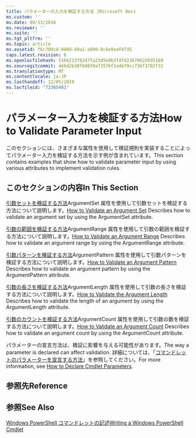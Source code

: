 ```yaml
---
title: パラメーターの入力を検証する方法 |Microsoft Docs
ms.custom: ''
ms.date: 09/13/2016
ms.reviewer: ''
ms.suite: ''
ms.tgt_pltfrm: ''
ms.topic: article
ms.assetid: f6c700c8-0889-49a1-a990-8c6e9aaf4735
caps.latest.revision: 6
ms.openlocfilehash: 5166213f8247fa23d5e0b3fdfd2367062d595169
ms.sourcegitcommit: debd2b38fb8070a7357bf1a4bf9cc736f3702f31
ms.translationtype: MT
ms.contentlocale: ja-JP
ms.lasthandoff: 12/05/2019
ms.locfileid: "72365481"
---
```

# <a name="how-to-validate-parameter-input"></a><span data-ttu-id="aa506-102">パラメーター入力を検証する方法</span><span class="sxs-lookup"><span data-stu-id="aa506-102">How to Validate Parameter Input</span></span>

<span data-ttu-id="aa506-103">このセクションには、さまざまな属性を使用して検証規則を実装することによってパラメーター入力を検証する方法を示す例が含まれています。</span><span class="sxs-lookup"><span data-stu-id="aa506-103">This section contains examples that show how to validate parameter input by using various attributes to implement validation rules.</span></span>

## <a name="in-this-section"></a><span data-ttu-id="aa506-104">このセクションの内容</span><span class="sxs-lookup"><span data-stu-id="aa506-104">In This Section</span></span>

<span data-ttu-id="aa506-105">[引数セットを検証する方法](./how-to-validate-an-argument-set.md)ArgumentSet 属性を使用して引数セットを検証する方法について説明します。</span><span class="sxs-lookup"><span data-stu-id="aa506-105">[How to Validate an Argument Set](./how-to-validate-an-argument-set.md) Describes how to validate an argument set by using the ArgumentSet attribute.</span></span>

<span data-ttu-id="aa506-106">[引数の範囲を検証する方法](./how-to-validate-an-argument-range.md)ArgumentRange 属性を使用して引数の範囲を検証する方法について説明します。</span><span class="sxs-lookup"><span data-stu-id="aa506-106">[How to Validate an Argument Range](./how-to-validate-an-argument-range.md) Describes how to validate an argument range by using the ArgumentRange attribute.</span></span>

<span data-ttu-id="aa506-107">[引数パターンを検証する方法](./how-to-validate-an-argument-pattern.md)ArgumentPattern 属性を使用して引数パターンを検証する方法について説明します。</span><span class="sxs-lookup"><span data-stu-id="aa506-107">[How to Validate an Argument Pattern](./how-to-validate-an-argument-pattern.md) Describes how to validate an argument pattern by using the ArgumentPattern attribute.</span></span>

<span data-ttu-id="aa506-108">[引数の長さを検証する方法](./how-to-validate-the-argument-length.md)ArgumentLength 属性を使用して引数の長さを検証する方法について説明します。</span><span class="sxs-lookup"><span data-stu-id="aa506-108">[How to Validate the Argument Length](./how-to-validate-the-argument-length.md) Describes how to validate the length of an argument by using the ArgumentLength attribute.</span></span>

<span data-ttu-id="aa506-109">[引数のカウントを検証する方法](./how-to-validate-an-argument-count.md)ArgumentCount 属性を使用して引数の数を検証する方法について説明します。</span><span class="sxs-lookup"><span data-stu-id="aa506-109">[How to Validate an Argument Count](./how-to-validate-an-argument-count.md) Describes how to validate an argument count by using the ArgumentCount attribute.</span></span>

<span data-ttu-id="aa506-110">パラメーターの宣言方法は、検証に影響を与える可能性があります。</span><span class="sxs-lookup"><span data-stu-id="aa506-110">The way a parameter is declared can affect validation.</span></span> <span data-ttu-id="aa506-111">詳細については、「[コマンドレットのパラメーターを宣言する方法](./how-to-declare-cmdlet-parameters.md)」を参照してください。</span><span class="sxs-lookup"><span data-stu-id="aa506-111">For more information, see [How to Declare Cmdlet Parameters](./how-to-declare-cmdlet-parameters.md).</span></span>

## <a name="reference"></a><span data-ttu-id="aa506-112">参照先</span><span class="sxs-lookup"><span data-stu-id="aa506-112">Reference</span></span>

## <a name="see-also"></a><span data-ttu-id="aa506-113">参照</span><span class="sxs-lookup"><span data-stu-id="aa506-113">See Also</span></span>

[<span data-ttu-id="aa506-114">Windows PowerShell コマンドレットの記述</span><span class="sxs-lookup"><span data-stu-id="aa506-114">Writing a Windows PowerShell Cmdlet</span></span>](./writing-a-windows-powershell-cmdlet.md)
